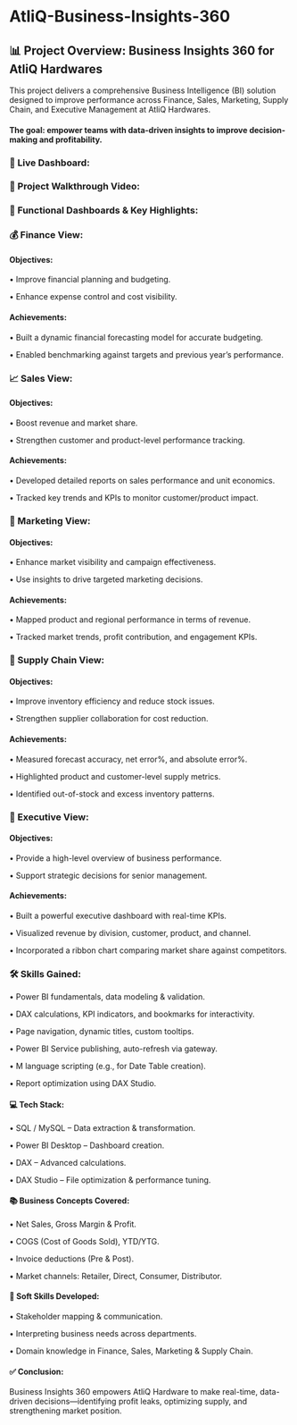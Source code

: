 # AtliQ-Business-Insights-360

## 📊 Project Overview: Business Insights 360 for AtliQ Hardwares
This project delivers a comprehensive Business Intelligence (BI) solution designed to improve performance across Finance, Sales, Marketing, Supply Chain, and Executive Management at AtliQ Hardwares. 
#### The goal: empower teams with data-driven insights to improve decision-making and profitability.

### 🔗 Live Dashboard: 

### 🎥 Project Walkthrough Video: 

### 💼 Functional Dashboards & Key Highlights:

### 💰 Finance View:
#### Objectives: 
• Improve financial planning and budgeting.

• Enhance expense control and cost visibility.

#### Achievements: 
• Built a dynamic financial forecasting model for accurate budgeting.

• Enabled benchmarking against targets and previous year’s performance.

### 📈 Sales View:
#### Objectives:
• Boost revenue and market share.

• Strengthen customer and product-level performance tracking.

#### Achievements:
• Developed detailed reports on sales performance and unit economics.

• Tracked key trends and KPIs to monitor customer/product impact.

### 📢 Marketing View:
#### Objectives:
• Enhance market visibility and campaign effectiveness.

• Use insights to drive targeted marketing decisions.

#### Achievements:
• Mapped product and regional performance in terms of revenue.

• Tracked market trends, profit contribution, and engagement KPIs.

### 🚚 Supply Chain View:
#### Objectives:
• Improve inventory efficiency and reduce stock issues.

• Strengthen supplier collaboration for cost reduction.

#### Achievements:
• Measured forecast accuracy, net error%, and absolute error%.

• Highlighted product and customer-level supply metrics.

• Identified out-of-stock and excess inventory patterns.

### 👑 Executive View:
#### Objectives:
• Provide a high-level overview of business performance.

• Support strategic decisions for senior management.

#### Achievements:
• Built a powerful executive dashboard with real-time KPIs.

• Visualized revenue by division, customer, product, and channel.

• Incorporated a ribbon chart comparing market share against competitors.

###  🛠️ Skills Gained:
• Power BI fundamentals, data modeling & validation.

• DAX calculations, KPI indicators, and bookmarks for interactivity.

• Page navigation, dynamic titles, custom tooltips.

• Power BI Service publishing, auto-refresh via gateway.

• M language scripting (e.g., for Date Table creation).

• Report optimization using DAX Studio.

####  💻 Tech Stack:
• SQL / MySQL – Data extraction & transformation.

• Power BI Desktop – Dashboard creation.

• DAX – Advanced calculations.

• DAX Studio – File optimization & performance tuning.

####  📚 Business Concepts Covered:
• Net Sales, Gross Margin & Profit.

• COGS (Cost of Goods Sold), YTD/YTG.

• Invoice deductions (Pre & Post).

• Market channels: Retailer, Direct, Consumer, Distributor.

####  🤝 Soft Skills Developed:
• Stakeholder mapping & communication.

• Interpreting business needs across departments.

• Domain knowledge in Finance, Sales, Marketing & Supply Chain.

####  ✅ Conclusion:
Business Insights 360 empowers AtliQ Hardware to make real-time, data-driven decisions—identifying profit leaks, optimizing supply, and strengthening market position.

